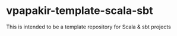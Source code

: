 # vpapakir-template-scala-sbt
This is intended to be a template repository for Scala &amp; sbt projects
